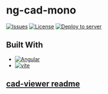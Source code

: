 # ng-cad-mono



[![Issues][issues-shield]][issues-url]
[![License][license-shield]][license-url]
[![Deploy to server][deploy-shield]][deploy-url]



## Built With

* [![Angular][Angular.io]][Angular-url]
* [![vite][vite]][vite-url]



## [cad-viewer readme](packages/cad-viewer/README.md)



[issues-shield]: https://img.shields.io/github/issues/xihongzhijian/ng-cad-mono.svg?style=for-the-badge
[issues-url]: https://github.com/xihongzhijian/ng-cad-mono/issues
[license-shield]: https://img.shields.io/github/license/xihongzhijian/ng-cad-mono.svg?style=for-the-badge
[license-url]: https://github.com/xihongzhijian/ng-cad-mono/issues
[deploy-shield]: https://github.com/xihongzhijian/ng-cad-mono/actions/workflows/deploy.yml/badge.svg
[deploy-url]: https://github.com/xihongzhijian/ng-cad-mono/actions/workflows/deploy.yml
[Angular.io]: https://img.shields.io/badge/Angular-DD0031?style=for-the-badge&logo=angular&logoColor=white
[Angular-url]: https://angular.dev/
[vite]: https://img.shields.io/badge/Vite-646CFF?style=for-the-badge&logo=vite&logoColor=white
[vite-url]: https://vitejs.dev/
